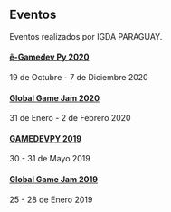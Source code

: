 ## Eventos
Eventos realizados por IGDA PARAGUAY.

#### [ẽ-Gamedev Py 2020][e-gamedev-py-2020]

19 de Octubre - 7 de Diciembre 2020

#### [Global Game Jam 2020][ggj2020]

31 de Enero - 2 de Febrero 2020

#### [GAMEDEVPY 2019][gamedevpy2019]

30 - 31 de Mayo 2019

#### [Global Game Jam 2019][ggj2019]

25 - 28 de Enero 2019

[e-gamedev-py-2020]:/eventos/gamedev-py-2020
[ggj2019]:/eventos/ggj2019
[gamedevpy2019]:/eventos/gamedev-py-2019
[ggj2020]:/eventos/ggj2020